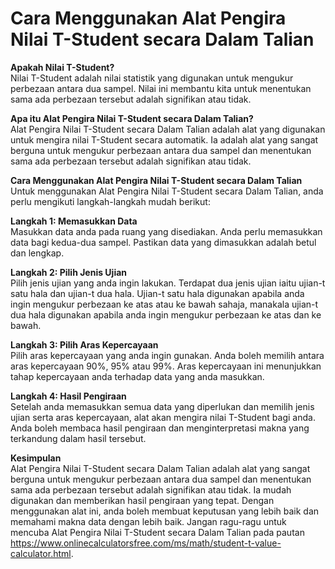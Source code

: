 Cara Menggunakan Alat Pengira Nilai T-Student secara Dalam Talian
=================================================================

**Apakah Nilai T-Student?**  
Nilai T-Student adalah nilai statistik yang digunakan untuk mengukur perbezaan antara dua sampel. Nilai ini membantu kita untuk menentukan sama ada perbezaan tersebut adalah signifikan atau tidak.

**Apa itu Alat Pengira Nilai T-Student secara Dalam Talian?**  
Alat Pengira Nilai T-Student secara Dalam Talian adalah alat yang digunakan untuk mengira nilai T-Student secara automatik. Ia adalah alat yang sangat berguna untuk mengukur perbezaan antara dua sampel dan menentukan sama ada perbezaan tersebut adalah signifikan atau tidak.

**Cara Menggunakan Alat Pengira Nilai T-Student secara Dalam Talian**  
Untuk menggunakan Alat Pengira Nilai T-Student secara Dalam Talian, anda perlu mengikuti langkah-langkah mudah berikut:

**Langkah 1: Memasukkan Data**  
Masukkan data anda pada ruang yang disediakan. Anda perlu memasukkan data bagi kedua-dua sampel. Pastikan data yang dimasukkan adalah betul dan lengkap.

**Langkah 2: Pilih Jenis Ujian**  
Pilih jenis ujian yang anda ingin lakukan. Terdapat dua jenis ujian iaitu ujian-t satu hala dan ujian-t dua hala. Ujian-t satu hala digunakan apabila anda ingin mengukur perbezaan ke atas atau ke bawah sahaja, manakala ujian-t dua hala digunakan apabila anda ingin mengukur perbezaan ke atas dan ke bawah.

**Langkah 3: Pilih Aras Kepercayaan**  
Pilih aras kepercayaan yang anda ingin gunakan. Anda boleh memilih antara aras kepercayaan 90%, 95% atau 99%. Aras kepercayaan ini menunjukkan tahap kepercayaan anda terhadap data yang anda masukkan.

**Langkah 4: Hasil Pengiraan**  
Setelah anda memasukkan semua data yang diperlukan dan memilih jenis ujian serta aras kepercayaan, alat akan mengira nilai T-Student bagi anda. Anda boleh membaca hasil pengiraan dan menginterpretasi makna yang terkandung dalam hasil tersebut.

**Kesimpulan**  
Alat Pengira Nilai T-Student secara Dalam Talian adalah alat yang sangat berguna untuk mengukur perbezaan antara dua sampel dan menentukan sama ada perbezaan tersebut adalah signifikan atau tidak. Ia mudah digunakan dan memberikan hasil pengiraan yang tepat. Dengan menggunakan alat ini, anda boleh membuat keputusan yang lebih baik dan memahami makna data dengan lebih baik. Jangan ragu-ragu untuk mencuba Alat Pengira Nilai T-Student secara Dalam Talian pada pautan <https://www.onlinecalculatorsfree.com/ms/math/student-t-value-calculator.html>.